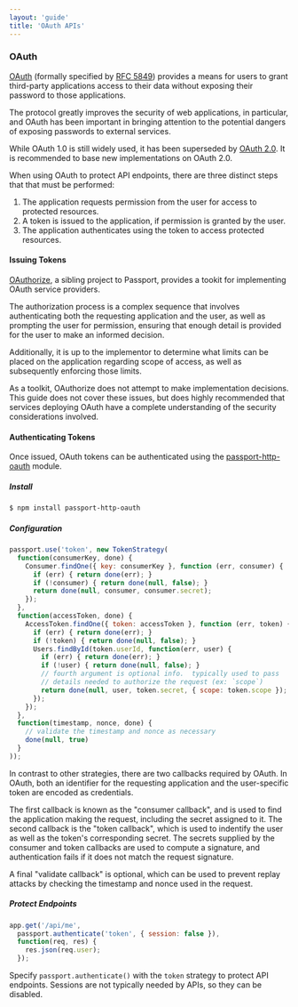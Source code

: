 ```yaml
---
layout: 'guide'
title: 'OAuth APIs'
---
```


### OAuth

[OAuth](http://oauth.net/) (formally specified by [RFC 5849](http://tools.ietf.org/html/rfc5849))
provides a means for users to grant third-party applications access to their
data without exposing their password to those applications.

The protocol greatly improves the security of web applications, in particular,
and OAuth has been important in bringing attention to the potential dangers of
exposing passwords to external services.

While OAuth 1.0 is still widely used, it has been superseded by [OAuth 2.0](/www.passportjs.org/guide/oauth2-api/).
It is recommended to base new implementations on OAuth 2.0.

When using OAuth to protect API endpoints, there are three distinct steps that
that must be performed:

  1. The application requests permission from the user for access to protected
     resources.
  2. A token is issued to the application, if permission is granted by the user.
  3. The application authenticates using the token to access protected
     resources.

#### Issuing Tokens

[OAuthorize](https://github.com/jaredhanson/oauthorize), a sibling project to
Passport, provides a tookit for implementing OAuth service providers.

The authorization process is a complex sequence that involves authenticating
both the requesting application and the user, as well as prompting the user for
permission, ensuring that enough detail is provided for the user to make an
informed decision.

Additionally, it is up to the implementor to determine what limits can be placed
on the application regarding scope of access, as well as subsequently enforcing
those limits.

As a toolkit, OAuthorize does not attempt to make implementation decisions.
This guide does not cover these issues, but does highly recommended that
services deploying OAuth have a complete understanding of the security
considerations involved.

#### Authenticating Tokens

Once issued, OAuth tokens can be authenticated using the [passport-http-oauth](https://github.com/jaredhanson/passport-http-oauth)
module.

##### Install

```bash
$ npm install passport-http-oauth
```

##### Configuration

```javascript
passport.use('token', new TokenStrategy(
  function(consumerKey, done) {
    Consumer.findOne({ key: consumerKey }, function (err, consumer) {
      if (err) { return done(err); }
      if (!consumer) { return done(null, false); }
      return done(null, consumer, consumer.secret);
    });
  },
  function(accessToken, done) {
    AccessToken.findOne({ token: accessToken }, function (err, token) {
      if (err) { return done(err); }
      if (!token) { return done(null, false); }
      Users.findById(token.userId, function(err, user) {
        if (err) { return done(err); }
        if (!user) { return done(null, false); }
        // fourth argument is optional info.  typically used to pass
        // details needed to authorize the request (ex: `scope`)
        return done(null, user, token.secret, { scope: token.scope });
      });
    });
  },
  function(timestamp, nonce, done) {
    // validate the timestamp and nonce as necessary
    done(null, true)
  }
));
```

In contrast to other strategies, there are two callbacks required by OAuth.  In
OAuth, both an identifier for the requesting application and the user-specific
token are encoded as credentials.

The first callback is known as the "consumer callback", and is used to find the
application making the request, including the secret assigned to it.  The second
callback is the "token callback", which is used to indentify the user as well as
the token's corresponding secret.  The secrets supplied by the consumer and
token callbacks are used to compute a signature, and authentication fails if it
does not match the request signature.

A final "validate callback" is optional, which can be used to prevent replay
attacks by checking the timestamp and nonce used in the request.

##### Protect Endpoints

```javascript
app.get('/api/me', 
  passport.authenticate('token', { session: false }),
  function(req, res) {
    res.json(req.user);
  });
```

Specify `passport.authenticate()` with the `token` strategy to protect API
endpoints.  Sessions are not typically needed by APIs, so they can be disabled.
